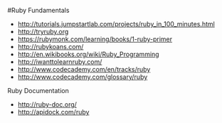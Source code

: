 #Ruby Fundamentals 
- http://tutorials.jumpstartlab.com/projects/ruby_in_100_minutes.html
- http://tryruby.org
- https://rubymonk.com/learning/books/1-ruby-primer
- http://rubykoans.com/
- http://en.wikibooks.org/wiki/Ruby_Programming
- http://iwanttolearnruby.com/
- http://www.codecademy.com/en/tracks/ruby
- http://www.codecademy.com/glossary/ruby

Ruby Documentation
- http://ruby-doc.org/
- http://apidock.com/ruby
